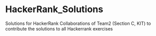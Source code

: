 # HackerRank_Solutions
Solutions for HackerRank
  Collaborations of Team2 (Section C, KIT) to contribute the solutions to all Hackerrank exercises

